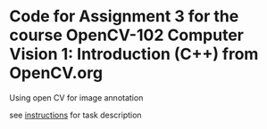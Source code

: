 # Code for Assignment 3 for the course OpenCV-102 Computer Vision 1: Introduction (C++) from OpenCV.org

Using open CV for image annotation
 
see [instructions](./instructions.md) for task description